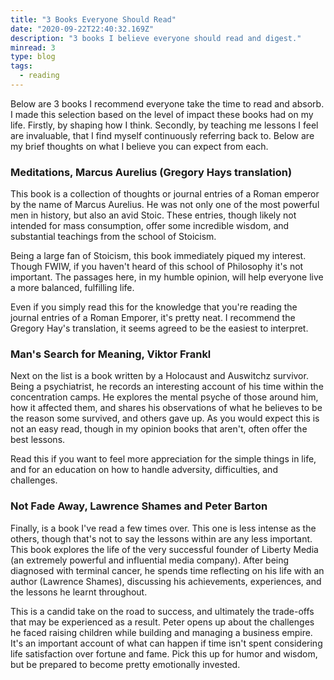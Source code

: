 ```yaml
---
title: "3 Books Everyone Should Read"
date: "2020-09-22T22:40:32.169Z"
description: "3 books I believe everyone should read and digest."
minread: 3
type: blog
tags: 
  - reading
---
```


Below are 3 books I recommend everyone take the time to read and absorb. I made this selection based on the level of impact these books had on my life. Firstly, by shaping how I think. Secondly, by teaching me lessons I feel are invaluable, that I find myself continuously referring back to. Below are my brief thoughts on what I believe you can expect from each. 

### Meditations, Marcus Aurelius (Gregory Hays translation)

This book is a collection of thoughts or journal entries of a Roman emperor by the name of Marcus Aurelius. He was not only one of the most powerful men in history, but also an avid Stoic. These entries, though likely not intended for mass consumption, offer some incredible wisdom, and substantial teachings from the school of Stoicism. 

Being a large fan of Stoicism, this book immediately piqued my interest. Though FWIW, if you haven't heard of this school of Philosophy it's not important. The passages here, in my humble opinion, will help everyone live a more balanced, fulfilling life. 

Even if you simply read this for the knowledge that you're reading the journal entries of a Roman Emporer, it's pretty neat. I recommend the Gregory Hay's translation, it seems agreed to be the easiest to interpret. 

### Man's Search for Meaning, Viktor Frankl

Next on the list is a book written by a Holocaust and Auswitchz survivor. Being a psychiatrist, he records an interesting account of his time within the concentration camps. He explores the mental psyche of those around him, how it affected them, and shares his observations of what he believes to be the reason some survived, and others gave up. As you would expect this is not an easy read, though in my opinion books that aren't, often offer the best lessons. 

Read this if you want to feel more appreciation for the simple things in life, and for an education on how to handle adversity, difficulties, and challenges. 

### Not Fade Away, Lawrence Shames and Peter Barton

Finally, is a book I've read a few times over. This one is less intense as the others, though that's not to say the lessons within are any less important. This book explores the life of the very successful founder of Liberty Media (an extremely powerful and influential media company). After being diagnosed with terminal cancer, he spends time reflecting on his life with an author (Lawrence Shames), discussing his achievements, experiences, and the lessons he learnt throughout. 

This is a candid take on the road to success, and ultimately the trade-offs that may be experienced as a result. Peter opens up about the challenges he faced raising children while building and managing a business empire. It's an important account of what can happen if time isn't spent considering life satisfaction over fortune and fame. Pick this up for humor and wisdom, but be prepared to become pretty emotionally invested. 

